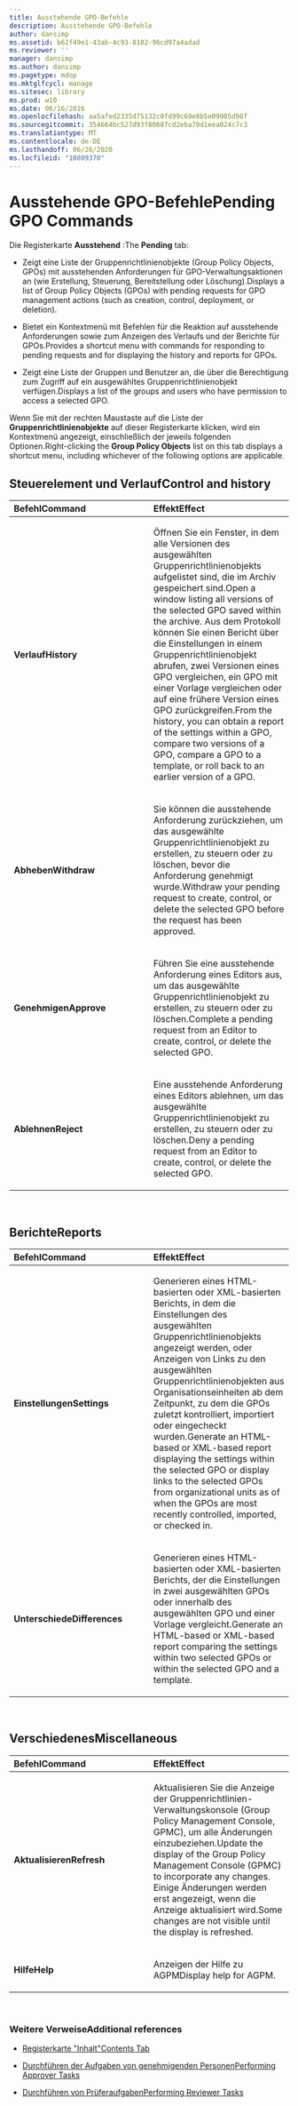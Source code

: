 ```yaml
---
title: Ausstehende GPO-Befehle
description: Ausstehende GPO-Befehle
author: dansimp
ms.assetid: b62f49e1-43ab-4c93-8102-96cd97a4adad
ms.reviewer: ''
manager: dansimp
ms.author: dansimp
ms.pagetype: mdop
ms.mktglfcycl: manage
ms.sitesec: library
ms.prod: w10
ms.date: 06/16/2016
ms.openlocfilehash: aa5afed2335d75132c0fd99c69e0b5e09985d98f
ms.sourcegitcommit: 354664bc527d93f80687cd2eba70d1eea024c7c3
ms.translationtype: MT
ms.contentlocale: de-DE
ms.lasthandoff: 06/26/2020
ms.locfileid: "10809370"
---
```

# <span data-ttu-id="e2db5-103">Ausstehende GPO-Befehle</span><span class="sxs-lookup"><span data-stu-id="e2db5-103">Pending GPO Commands</span></span>


<span data-ttu-id="e2db5-104">Die Registerkarte **Ausstehend** :</span><span class="sxs-lookup"><span data-stu-id="e2db5-104">The **Pending** tab:</span></span>

-   <span data-ttu-id="e2db5-105">Zeigt eine Liste der Gruppenrichtlinienobjekte (Group Policy Objects, GPOs) mit ausstehenden Anforderungen für GPO-Verwaltungsaktionen an (wie Erstellung, Steuerung, Bereitstellung oder Löschung).</span><span class="sxs-lookup"><span data-stu-id="e2db5-105">Displays a list of Group Policy Objects (GPOs) with pending requests for GPO management actions (such as creation, control, deployment, or deletion).</span></span>

-   <span data-ttu-id="e2db5-106">Bietet ein Kontextmenü mit Befehlen für die Reaktion auf ausstehende Anforderungen sowie zum Anzeigen des Verlaufs und der Berichte für GPOs.</span><span class="sxs-lookup"><span data-stu-id="e2db5-106">Provides a shortcut menu with commands for responding to pending requests and for displaying the history and reports for GPOs.</span></span>

-   <span data-ttu-id="e2db5-107">Zeigt eine Liste der Gruppen und Benutzer an, die über die Berechtigung zum Zugriff auf ein ausgewähltes Gruppenrichtlinienobjekt verfügen.</span><span class="sxs-lookup"><span data-stu-id="e2db5-107">Displays a list of the groups and users who have permission to access a selected GPO.</span></span>

<span data-ttu-id="e2db5-108">Wenn Sie mit der rechten Maustaste auf die Liste der **Gruppenrichtlinienobjekte** auf dieser Registerkarte klicken, wird ein Kontextmenü angezeigt, einschließlich der jeweils folgenden Optionen.</span><span class="sxs-lookup"><span data-stu-id="e2db5-108">Right-clicking the **Group Policy Objects** list on this tab displays a shortcut menu, including whichever of the following options are applicable.</span></span>

## <span data-ttu-id="e2db5-109">Steuerelement und Verlauf</span><span class="sxs-lookup"><span data-stu-id="e2db5-109">Control and history</span></span>


<table>
<colgroup>
<col width="50%" />
<col width="50%" />
</colgroup>
<thead>
<tr class="header">
<th align="left"><span data-ttu-id="e2db5-110">Befehl</span><span class="sxs-lookup"><span data-stu-id="e2db5-110">Command</span></span></th>
<th align="left"><span data-ttu-id="e2db5-111">Effekt</span><span class="sxs-lookup"><span data-stu-id="e2db5-111">Effect</span></span></th>
</tr>
</thead>
<tbody>
<tr class="odd">
<td align="left"><p><strong><span data-ttu-id="e2db5-112">Verlauf</span><span class="sxs-lookup"><span data-stu-id="e2db5-112">History</span></span></strong></p></td>
<td align="left"><p><span data-ttu-id="e2db5-113">Öffnen Sie ein Fenster, in dem alle Versionen des ausgewählten Gruppenrichtlinienobjekts aufgelistet sind, die im Archiv gespeichert sind.</span><span class="sxs-lookup"><span data-stu-id="e2db5-113">Open a window listing all versions of the selected GPO saved within the archive.</span></span> <span data-ttu-id="e2db5-114">Aus dem Protokoll können Sie einen Bericht über die Einstellungen in einem Gruppenrichtlinienobjekt abrufen, zwei Versionen eines GPO vergleichen, ein GPO mit einer Vorlage vergleichen oder auf eine frühere Version eines GPO zurückgreifen.</span><span class="sxs-lookup"><span data-stu-id="e2db5-114">From the history, you can obtain a report of the settings within a GPO, compare two versions of a GPO, compare a GPO to a template, or roll back to an earlier version of a GPO.</span></span></p></td>
</tr>
<tr class="even">
<td align="left"><p><strong><span data-ttu-id="e2db5-115">Abheben</span><span class="sxs-lookup"><span data-stu-id="e2db5-115">Withdraw</span></span></strong></p></td>
<td align="left"><p><span data-ttu-id="e2db5-116">Sie können die ausstehende Anforderung zurückziehen, um das ausgewählte Gruppenrichtlinienobjekt zu erstellen, zu steuern oder zu löschen, bevor die Anforderung genehmigt wurde.</span><span class="sxs-lookup"><span data-stu-id="e2db5-116">Withdraw your pending request to create, control, or delete the selected GPO before the request has been approved.</span></span></p></td>
</tr>
<tr class="odd">
<td align="left"><p><strong><span data-ttu-id="e2db5-117">Genehmigen</span><span class="sxs-lookup"><span data-stu-id="e2db5-117">Approve</span></span></strong></p></td>
<td align="left"><p><span data-ttu-id="e2db5-118">Führen Sie eine ausstehende Anforderung eines Editors aus, um das ausgewählte Gruppenrichtlinienobjekt zu erstellen, zu steuern oder zu löschen.</span><span class="sxs-lookup"><span data-stu-id="e2db5-118">Complete a pending request from an Editor to create, control, or delete the selected GPO.</span></span></p></td>
</tr>
<tr class="even">
<td align="left"><p><strong><span data-ttu-id="e2db5-119">Ablehnen</span><span class="sxs-lookup"><span data-stu-id="e2db5-119">Reject</span></span></strong></p></td>
<td align="left"><p><span data-ttu-id="e2db5-120">Eine ausstehende Anforderung eines Editors ablehnen, um das ausgewählte Gruppenrichtlinienobjekt zu erstellen, zu steuern oder zu löschen.</span><span class="sxs-lookup"><span data-stu-id="e2db5-120">Deny a pending request from an Editor to create, control, or delete the selected GPO.</span></span></p></td>
</tr>
</tbody>
</table>

 

## <span data-ttu-id="e2db5-121">Berichte</span><span class="sxs-lookup"><span data-stu-id="e2db5-121">Reports</span></span>


<table>
<colgroup>
<col width="50%" />
<col width="50%" />
</colgroup>
<thead>
<tr class="header">
<th align="left"><span data-ttu-id="e2db5-122">Befehl</span><span class="sxs-lookup"><span data-stu-id="e2db5-122">Command</span></span></th>
<th align="left"><span data-ttu-id="e2db5-123">Effekt</span><span class="sxs-lookup"><span data-stu-id="e2db5-123">Effect</span></span></th>
</tr>
</thead>
<tbody>
<tr class="odd">
<td align="left"><p><strong><span data-ttu-id="e2db5-124">Einstellungen</span><span class="sxs-lookup"><span data-stu-id="e2db5-124">Settings</span></span></strong></p></td>
<td align="left"><p><span data-ttu-id="e2db5-125">Generieren eines HTML-basierten oder XML-basierten Berichts, in dem die Einstellungen des ausgewählten Gruppenrichtlinienobjekts angezeigt werden, oder Anzeigen von Links zu den ausgewählten Gruppenrichtlinienobjekten aus Organisationseinheiten ab dem Zeitpunkt, zu dem die GPOs zuletzt kontrolliert, importiert oder eingecheckt wurden.</span><span class="sxs-lookup"><span data-stu-id="e2db5-125">Generate an HTML-based or XML-based report displaying the settings within the selected GPO or display links to the selected GPOs from organizational units as of when the GPOs are most recently controlled, imported, or checked in.</span></span></p></td>
</tr>
<tr class="even">
<td align="left"><p><strong><span data-ttu-id="e2db5-126">Unterschiede</span><span class="sxs-lookup"><span data-stu-id="e2db5-126">Differences</span></span></strong></p></td>
<td align="left"><p><span data-ttu-id="e2db5-127">Generieren eines HTML-basierten oder XML-basierten Berichts, der die Einstellungen in zwei ausgewählten GPOs oder innerhalb des ausgewählten GPO und einer Vorlage vergleicht.</span><span class="sxs-lookup"><span data-stu-id="e2db5-127">Generate an HTML-based or XML-based report comparing the settings within two selected GPOs or within the selected GPO and a template.</span></span></p></td>
</tr>
</tbody>
</table>

 

## <span data-ttu-id="e2db5-128">Verschiedenes</span><span class="sxs-lookup"><span data-stu-id="e2db5-128">Miscellaneous</span></span>


<table>
<colgroup>
<col width="50%" />
<col width="50%" />
</colgroup>
<thead>
<tr class="header">
<th align="left"><span data-ttu-id="e2db5-129">Befehl</span><span class="sxs-lookup"><span data-stu-id="e2db5-129">Command</span></span></th>
<th align="left"><span data-ttu-id="e2db5-130">Effekt</span><span class="sxs-lookup"><span data-stu-id="e2db5-130">Effect</span></span></th>
</tr>
</thead>
<tbody>
<tr class="odd">
<td align="left"><p><strong><span data-ttu-id="e2db5-131">Aktualisieren</span><span class="sxs-lookup"><span data-stu-id="e2db5-131">Refresh</span></span></strong></p></td>
<td align="left"><p><span data-ttu-id="e2db5-132">Aktualisieren Sie die Anzeige der Gruppenrichtlinien-Verwaltungskonsole (Group Policy Management Console, GPMC), um alle Änderungen einzubeziehen.</span><span class="sxs-lookup"><span data-stu-id="e2db5-132">Update the display of the Group Policy Management Console (GPMC) to incorporate any changes.</span></span> <span data-ttu-id="e2db5-133">Einige Änderungen werden erst angezeigt, wenn die Anzeige aktualisiert wird.</span><span class="sxs-lookup"><span data-stu-id="e2db5-133">Some changes are not visible until the display is refreshed.</span></span></p></td>
</tr>
<tr class="even">
<td align="left"><p><strong><span data-ttu-id="e2db5-134">Hilfe</span><span class="sxs-lookup"><span data-stu-id="e2db5-134">Help</span></span></strong></p></td>
<td align="left"><p><span data-ttu-id="e2db5-135">Anzeigen der Hilfe zu AGPM</span><span class="sxs-lookup"><span data-stu-id="e2db5-135">Display help for AGPM.</span></span></p></td>
</tr>
</tbody>
</table>

 

### <span data-ttu-id="e2db5-136">Weitere Verweise</span><span class="sxs-lookup"><span data-stu-id="e2db5-136">Additional references</span></span>

-   [<span data-ttu-id="e2db5-137">Registerkarte "Inhalt"</span><span class="sxs-lookup"><span data-stu-id="e2db5-137">Contents Tab</span></span>](contents-tab-agpm40.md)

-   [<span data-ttu-id="e2db5-138">Durchführen der Aufgaben von genehmigenden Personen</span><span class="sxs-lookup"><span data-stu-id="e2db5-138">Performing Approver Tasks</span></span>](performing-approver-tasks-agpm40.md)

-   [<span data-ttu-id="e2db5-139">Durchführen von Prüferaufgaben</span><span class="sxs-lookup"><span data-stu-id="e2db5-139">Performing Reviewer Tasks</span></span>](performing-reviewer-tasks-agpm40.md)

 

 





